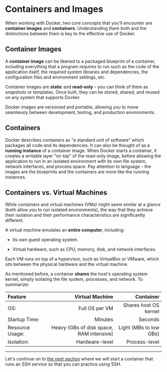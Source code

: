 # Containers and Images
When working with Docker, two core concepts that you'll encounter are **container images** and **containers**. Understanding them both and the distinctions between them is key to the effective use of Docker.

## Container Images
A **container image** can be likened to a packaged blueprint of a container, including everything that a program requires to run such as the code of the application itself, the required system libraries and dependencies, the configuration files and environment settings, etc.

Container images are **static** and **read-only** - you can think of them as snapshots or templates. Once built, they can be stored, shared, and reused on any system that supports Docker. 

Docker images are versioned and portable, allowing you to move seamlessly between development, testing, and production environments. 

## Containers
Docker describes containers as "a standard unit of software" which packages all code and its dependencies. It can also be thought of as a **running instance** of a container image. When Docker starts a container, it creates a writable layer "on top" of the read-only image, before allowing the application to run in an isolated environment with its own file system, network interfaces, and process space. Pay attention to language - the images are the blueprints and the containers are more like the running instances.

## Containers vs. Virtual Machines
While containers and virtual machines (VMs) might seem similar at a glance (both allow you to run isolated environments), the way that they achieve their isolation and their performance characteristics are significantly different. 

A virtual machine emulates an **entire computer**, including:

* Its own guest operating system.

* Virtual hardware, such as CPU, memory, disk, and network interfaces.

Each VM runs on top of a hypervisor, such as VirtualBox or VMware, which sits between the physical hardware and the virtual machine.

As mentioned before, a container **shares** the host's operating system kernel, simply isolating the file system, processes, and network. To summarize:

| Feature         | Virtual Machine                          | Container              |
|:----------------|-----------------------------------------:|-----------------------:|
| OS:             | Full OS per VM                           | Shares host OS kernel  |
| Startup Time:   | Minutes                                  | Seconds                |
| Resource Usage: | Heavy (GBs of disk space, RAM intensive) | Light (MBs to low GBs) |
| Isolation:      | Hardware-level                           | Process-level          |

---
Let's continue on to [the next section](03_docker-ssh.md) where we will start a container that runs an SSH service so that you can practice using SSH.